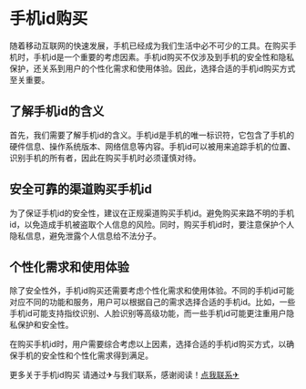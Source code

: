 # 手机id购买

随着移动互联网的快速发展，手机已经成为我们生活中必不可少的工具。在购买手机时，手机id是一个重要的考虑因素。手机id购买不仅涉及到手机的安全性和隐私保护，还关系到用户的个性化需求和使用体验。因此，选择合适的手机id购买方式至关重要。

## 了解手机id的含义

首先，我们需要了解手机id的含义。手机id是手机的唯一标识符，它包含了手机的硬件信息、操作系统版本、网络信息等内容。手机id可以被用来追踪手机的位置、识别手机的所有者，因此在购买手机时必须谨慎对待。

## 安全可靠的渠道购买手机id

为了保证手机id的安全性，建议在正规渠道购买手机id。避免购买来路不明的手机id，以免造成手机被盗取个人信息的风险。同时，购买手机id时，要注意保护个人隐私信息，避免泄露个人信息给不法分子。

## 个性化需求和使用体验

除了安全性外，手机id购买还需要考虑个性化需求和使用体验。不同的手机id可能对应不同的功能和服务，用户可以根据自己的需求选择合适的手机id。比如，一些手机id可能支持指纹识别、人脸识别等高级功能，而一些手机id可能更注重用户隐私保护和安全性。

在购买手机id时，用户需要综合考虑以上因素，选择合适的手机id购买方式，以确保手机的安全性和个性化需求得到满足。

更多关于手机id购买 请通过✈与我们联系，感谢阅读！[点我联系✈](https://img.G208.com)